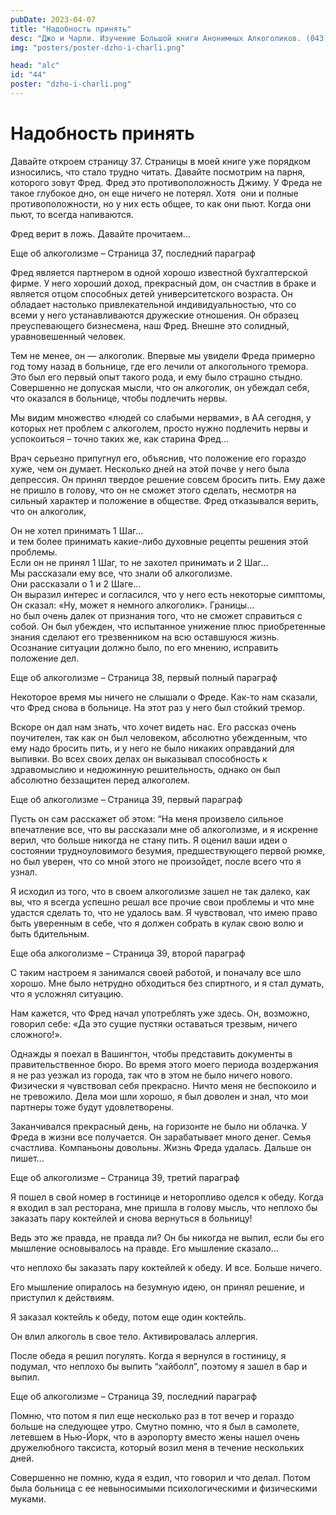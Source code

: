 ```yaml
---
pubDate: 2023-04-07
title: "Надобность принять"
desc: "Джо и Чарли. Изучение Большой книги Анонимных Алкоголиков. (043)"
img: "posters/poster-dzho-i-charli.png"

head: "alc"
id: "44"
poster: "dzho-i-charli.png"
---
```


# Надобность принять

Давайте откроем страницу 37. Страницы в моей книге уже порядком износились, что стало трудно читать. Давайте посмотрим на парня, которого зовут Фред. Фред это противоположность Джиму. У Фреда не такое глубокое дно, он еще ничего не потерял. Хотя  они и полные противоположности, но у них есть общее, то как они пьют. Когда они пьют, то всегда напиваются.

Фред верит в ложь. Давайте прочитаем…

Еще об алкоголизме – Страница 37, последний параграф

Фред является партнером в одной хорошо известной бухгалтерской фирме. У него хороший доход, прекрасный дом, он счастлив в браке и является отцом способных детей университетского возраста. Он обладает настолько привлекательной индивидуальностью, что со всеми у него устанавливаются дружеские отношения. Он образец преуспевающего бизнесмена, наш Фред. Внешне это солидный, уравновешенный человек.

Тем не менее, он — алкоголик. Впервые мы увидели Фреда примерно год тому назад в больнице, где его лечили от алкогольного тремора. Это был его первый опыт такого рода, и ему было страшно стыдно. Совершенно не допуская мысли, что он алкоголик, он убеждал себя, что оказался в больнице, чтобы подлечить нервы.

Мы видим множество «людей со слабыми нервами», в АА сегодня, у которых нет проблем с алкоголем, просто нужно подлечить нервы и успокоиться – точно таких же, как старина Фред…

Врач серьезно припугнул его, объяснив, что положение его гораздо хуже, чем он думает. Несколько дней на этой почве у него была депрессия. Он принял твердое решение совсем бросить пить. Ему даже не пришло в голову, что он не сможет этого сделать, несмотря на сильный характер и положение в обществе. Фред отказывался верить, что он алкоголик,

Он не хотел принимать 1 Шаг… <br>
и тем более принимать какие-либо духовные рецепты решения этой проблемы. <br>
Если он не принял 1 Шаг, то не захотел принимать и 2 Шаг… <br>
Мы рассказали ему все, что знали об алкоголизме. <br>
Они рассказали о 1 и 2 Шаге… <br>
Он выразил интерес и согласился, что у него есть некоторые симптомы, <br>
Он сказал: «Ну, может я немного алкоголик». Границы... <br>
но был очень далек от признания того, что не сможет справиться с собой. Он был убежден, что испытанное унижение плюс приобретенные знания сделают его трезвенником на всю оставшуюся жизнь. <br>
Осознание ситуации должно было, по его мнению, исправить положение дел. <br>

Еще об алкоголизме – Страница 38, первый полный параграф

Некоторое время мы ничего не слышали о Фреде. Как-то нам сказали, что Фред снова в больнице. На этот раз у него был стойкий тремор.

Вскоре он дал нам знать, что хочет видеть нас. Его рассказ очень поучителен, так как он был человеком, абсолютно убежденным, что ему надо бросить пить, и у него не было никаких оправданий для выпивки. Во всех своих делах он выказывал способность к здравомыслию и недюжинную решительность, однако он был абсолютно беззащитен перед алкоголем.

Еще об алкоголизме – Страница 39, первый параграф

Пусть он сам расскажет об этом: “На меня произвело сильное впечатление все, что вы рассказали мне об алкоголизме, и я искренне верил, что больше никогда не стану пить. Я оценил ваши идеи о состоянии трудноуловимого безумия, предшествующего первой рюмке, но был уверен, что со мной этого не произойдет, после всего что я узнал.

Я исходил из того, что в своем алкоголизме зашел не так далеко, как вы, что я всегда успешно решал все прочие свои проблемы и что мне удастся сделать то, что не удалось вам. Я чувствовал, что имею право быть уверенным в себе, что я должен собрать в кулак свою волю и быть бдительным.

Еще оба алкоголизме – Страница 39, второй параграф

С таким настроем я занимался своей работой, и поначалу все шло хорошо. Мне было нетрудно обходиться без спиртного, и я стал думать, что я усложнял ситуацию.

Нам кажется, что Фред начал употреблять уже здесь. Он, возможно, говорил себе: «Да это сущие пустяки оставаться трезвым, ничего сложного!».

Однажды я поехал в Вашингтон, чтобы представить документы в правительственное бюро. Во время этого моего периода воздержания я не раз уезжал из города, так что в этом не было ничего нового. Физически я чувствовал себя прекрасно. Ничто меня не беспокоило и не тревожило. Дела мои шли хорошо, я был доволен и знал, что мои партнеры тоже будут удовлетворены.

Заканчивался прекрасный день, на горизонте не было ни облачка.
У Фреда в жизни все получается. Он зарабатывает много денег. Семья счастлива. Компаньоны довольны. Жизнь Фреда удалась. Дальше он пишет…

Еще об алкоголизме – Страница 39, третий параграф

Я пошел в свой номер в гостинице и неторопливо оделся к обеду. Когда я входил в зал ресторана, мне пришла в голову мысль, что неплохо бы заказать пару коктейлей и снова вернуться в больницу!

Ведь это же правда, не правда ли? Он бы никогда не выпил, если бы его мышление основывалось на правде. Его мышление сказало…

что неплохо бы заказать пару коктейлей к обеду. И все. Больше ничего.

Его мышление опиралось на безумную идею, он принял решение, и приступил к действиям.

Я заказал коктейль к обеду, потом еще один коктейль.

Он влил алкоголь в свое тело. Активировалась аллергия.

После обеда я решил погулять. Когда я вернулся в гостиницу, я подумал, что неплохо бы выпить “хайболл”, поэтому я зашел в бар и выпил.

Еще об алкоголизме – Страница 39, последний параграф

Помню, что потом я пил еще несколько раз в тот вечер и гораздо больше на следующее утро. Смутно помню, что я был в самолете, летевшем в Нью-Йорк, что в аэропорту вместо жены нашел очень дружелюбного таксиста, который возил меня в течение нескольких дней.

Совершенно не помню, куда я ездил, что говорил и что делал. Потом была больница с ее невыносимыми психологическими и физическими муками.
